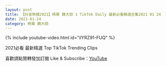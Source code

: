 ```yaml
---
layout: post
title: 【抖音熱搜2021】杨幂 魏大勋 1 TikTok Daily 最新必看精選合集2021 01 24
date: 2021-01-24
category: 杨幂 魏大勋
---
```


{% include youtube-video.html id="ilYRZ91-FUQ" %}

2021必看 最新精選 Top TikTok Trending Clips

喜歡請點贊轉發加訂閱 Like & Subscribe：[YouTube](https://www.youtube.com/channel/UCAoR7VcanIPd04uEq_GIylA/videos)

